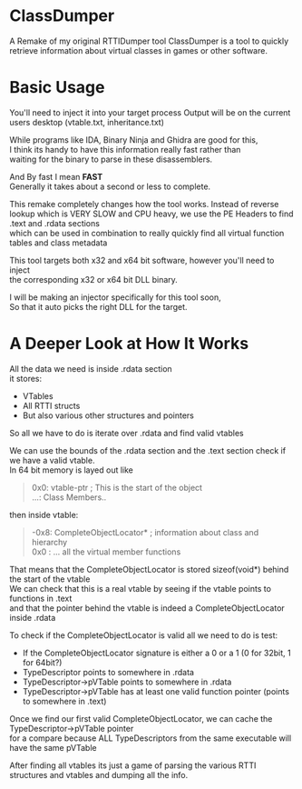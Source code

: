 # ClassDumper
A Remake of my original RTTIDumper tool
ClassDumper is a tool to quickly retrieve information about  virtual classes in games or other software.

# Basic Usage

You'll need to inject it into your target process
Output will be on the current users desktop (vtable.txt, inheritance.txt)

While programs like IDA, Binary Ninja and Ghidra are good for this,  
I think its handy to have this information really fast rather than  
waiting for the binary to parse in these disassemblers.  

And By fast I mean **FAST**  
Generally it takes about a second or less to complete.

This remake completely changes how the tool works.
Instead of reverse lookup which is VERY SLOW and CPU heavy, we use the PE Headers to find .text and .rdata sections  
which can be used in combination to really quickly find all virtual function tables and class metadata

This tool targets both x32 and x64 bit software, however you'll need to inject  
the corresponding x32 or x64 bit DLL binary.

I will be making an injector specifically for this tool soon,  
So that it auto picks the right DLL for the target.

# A Deeper Look at How It Works
All the data we need is inside .rdata section  
it stores:
 - VTables
 - All RTTI structs
 - But also various other structures and pointers

So all we have to do is iterate over .rdata and find valid vtables  

We can use the bounds of the .rdata section and the .text section check if we have a valid vtable.  
In 64 bit memory is layed out like  
>  0x0: vtable-ptr ; This is the start of the object  
>  ...: Class Members..  

then inside vtable:  
> -0x8: CompleteObjectLocator* ; information about class and hierarchy  
> 0x0 : ... all the virtual member functions    

That means that the CompleteObjectLocator is stored sizeof(void*) behind the start of the vtable  
We can check that this is a real vtable by seeing if the vtable points to functions in .text  
and that the pointer behind the vtable is indeed a CompleteObjectLocator inside .rdata  

To check if the CompleteObjectLocator is valid all we need to do is test:
  - If the CompleteObjectLocator signature is either a 0 or a 1 (0 for 32bit, 1 for 64bit?)
  - TypeDescriptor points to somewhere in .rdata
  - TypeDescriptor->pVTable points to somewhere in .rdata
  - TypeDescriptor->pVTable has at least one valid function pointer (points to somewhere in .text)

Once we find our first valid CompleteObjectLocator, we can cache the TypeDescriptor->pVTable pointer  
for a compare because ALL TypeDescriptors from the same executable will have the same pVTable  

After finding all vtables its just a game of parsing the various RTTI structures and vtables and dumping all the info.
